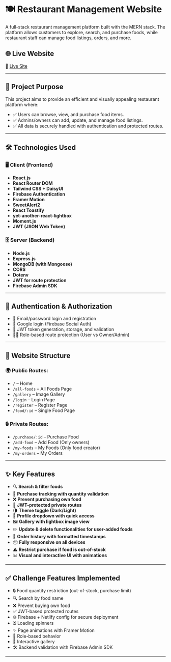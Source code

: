 # 🍽️ Restaurant Management Website

A full-stack restaurant management platform built with the MERN stack. The platform allows customers to explore, search, and purchase foods, while restaurant staff can manage food listings, orders, and more.

## 🌐 Live Website  
🔗 [Live Site](https://ma-restaurant.netlify.app)

---

## 🚀 Project Purpose

This project aims to provide an efficient and visually appealing restaurant platform where:
- ✅ Users can browse, view, and purchase food items.
- ✅ Admins/owners can add, update, and manage food listings.
- ✅ All data is securely handled with authentication and protected routes.

---

## 🛠️ Technologies Used

### 🖥️ Client (Frontend)
- **React.js**
- **React Router DOM**
- **Tailwind CSS + DaisyUI**
- **Firebase Authentication**
- **Framer Motion**
- **SweetAlert2**
- **React Toastify**
- **yet-another-react-lightbox**
- **Moment.js**
- **JWT (JSON Web Token)**

### 🗄️ Server (Backend)
- **Node.js**
- **Express.js**
- **MongoDB (with Mongoose)**
- **CORS**
- **Dotenv**
- **JWT for route protection**
- **Firebase Admin SDK**

---

## 🔐 Authentication & Authorization

- 🔐 Email/password login and registration
- 🔑 Google login (Firebase Social Auth)
- 🔏 JWT token generation, storage, and validation
- 🧑‍💼 Role-based route protection (User vs Owner/Admin)

---

## 🧭 Website Structure

### 🌍 Public Routes:
- `/` – Home  
- `/all-foods` – All Foods Page  
- `/gallery` – Image Gallery  
- `/login` – Login Page  
- `/register` – Register Page  
- `/food/:id` – Single Food Page  

### 🔒 Private Routes:
- `/purchase/:id` – Purchase Food  
- `/add-food` – Add Food (Only owners)  
- `/my-foods` – My Foods (Only food creator)  
- `/my-orders` – My Orders  

---

## ✨ Key Features

- 🔍 **Search & filter foods**
- 🛒 **Purchase tracking with quantity validation**
- ❌ **Prevent purchasing own food**
- 🔐 **JWT-protected private routes**
- 🌗 **Theme toggle (Dark/Light)**
- 🧾 **Profile dropdown with quick access**
- 🖼️ **Gallery with lightbox image view**
- ✏️ **Update & delete functionalities for user-added foods**
- 📅 **Order history with formatted timestamps**
- 📦 **Fully responsive on all devices**
- ⚠️ **Restrict purchase if food is out-of-stock**
- 📊 **Visual and interactive UI with animations**

---

## ✅ Challenge Features Implemented

- 🔒 Food quantity restriction (out-of-stock, purchase limit)
- 🔍 Search by food name
- ❌ Prevent buying own food
- ✅ JWT-based protected routes
- 🌐 Firebase + Netlify config for secure deployment
- ⏳ Loading spinners
- ✨ Page animations with Framer Motion
- 🧠 Role-based behavior
- 📸 Interactive gallery
- 🛠️ Backend validation with Firebase Admin SDK

---


